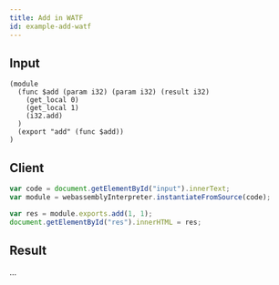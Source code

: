 ```yaml
---
title: Add in WATF
id: example-add-watf
---
```


## Input

<div id="input">

```wast
(module
  (func $add (param i32) (param i32) (result i32)
    (get_local 0)
    (get_local 1)
    (i32.add)
  )
  (export "add" (func $add))
)
```

</div>

## Client

<div id="exec">

```js
var code = document.getElementById("input").innerText;
var module = webassemblyInterpreter.instantiateFromSource(code);

var res = module.exports.add(1, 1);
document.getElementById("res").innerHTML = res;
```

</div>

## Result

<div id="res">...</div>

<script src="https://bundle.run/webassembly-interpreter@0.0.15"></script>
<script src="/example-exec.js"></script>

